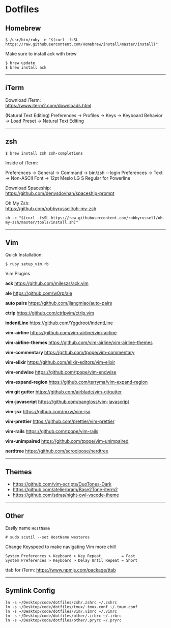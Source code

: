 # Dotfiles

## Homebrew

```
$ /usr/bin/ruby -e "$(curl -fsSL https://raw.githubusercontent.com/Homebrew/install/master/install)"
```

Make sure to install ack with brew

```
$ brew update
$ brew install ack
```

---

## iTerm

Download iTerm:  
https://www.iterm2.com/downloads.html

(Natural Text Editing)
Preferences → Profiles → Keys → Keyboard Behavior → Load Preset → Natural Text Editing

---

## zsh

```
$ brew install zsh zsh-completions
```

Inside of iTerm:

Preferences → General → Command → bin/zsh --login
Preferences → Text → Non-ASCII Font → 12pt Meslo LG S Regular for Powerline

Download Spaceship:  
https://github.com/denysdovhan/spaceship-prompt

Oh My Zsh:  
https://github.com/robbyrussell/oh-my-zsh

```
sh -c "$(curl -fsSL https://raw.githubusercontent.com/robbyrussell/oh-my-zsh/master/tools/install.sh)"
```

---

## Vim

Quick Installation:

```
$ ruby setup_vim.rb
```

Vim Plugins

**ack**
https://github.com/mileszs/ack.vim

**ale**
https://github.com/w0rp/ale

**auto pairs**
https://github.com/jiangmiao/auto-pairs

**ctrlp**
https://github.com/ctrlpvim/ctrlp.vim

**indentLine**
https://github.com/Yggdroot/indentLine

**vim-airline**
https://github.com/vim-airline/vim-airline

**vim-airline-themes**
https://github.com/vim-airline/vim-airline-themes

**vim-commentary**
https://github.com/tpope/vim-commentary

**vim-elixir**
https://github.com/elixir-editors/vim-elixir

**vim-endwise**
https://github.com/tpope/vim-endwise

**vim-expand-region**
https://github.com/terryma/vim-expand-region

**vim git gutter**
https://github.com/airblade/vim-gitgutter

**vim-javascript**
https://github.com/pangloss/vim-javascript

**vim-jsx**
https://github.com/mxw/vim-jsx

**vim-prettier**
https://github.com/prettier/vim-prettier

**vim-rails**
https://github.com/tpope/vim-rails

**vim-unimpaired**
https://github.com/tpope/vim-unimpaired

**nerdtree**
https://github.com/scrooloose/nerdtree

---

## Themes

- https://github.com/vim-scripts/DuoTones-Dark
- https://github.com/atelierbram/Base2Tone-iterm2
- https://github.com/sdras/night-owl-vscode-theme

---

## Other

Easily name `HostName`

```
# sudo scutil --set HostName westeros
```

Change Keyspeed to make navigating Vim more chill

```
System Preferences > Keyboard > Key Repeat         = Fast
System Preferences > Keyboard > Delay Until Repeat = Short
```

ttab for iTerm: https://www.npmjs.com/package/ttab

---

## Symlink Config

```
ln -s ~/Desktop/code/dotfiles/zsh/.zshrc ~/.zshrc
ln -s ~/Desktop/code/dotfiles/tmux/.tmux.conf ~/.tmux.conf
ln -s ~/Desktop/code/dotfiles/vim/.vimrc ~/.vimrc
ln -s ~/Desktop/code/dotfiles/other/.irbrc ~/.irbrc
ln -s ~/Desktop/code/dotfiles/other/.pryrc ~/.pryrc
```
